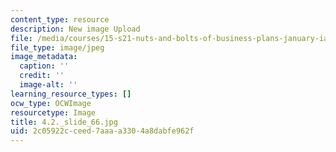 ```yaml
---
content_type: resource
description: New image Upload
file: /media/courses/15-s21-nuts-and-bolts-of-business-plans-january-iap-2014/2c05922cceed7aaaa3304a8dabfe962f_4.2._slide_66.jpg
file_type: image/jpeg
image_metadata:
  caption: ''
  credit: ''
  image-alt: ''
learning_resource_types: []
ocw_type: OCWImage
resourcetype: Image
title: 4.2._slide_66.jpg
uid: 2c05922c-ceed-7aaa-a330-4a8dabfe962f
---
```

